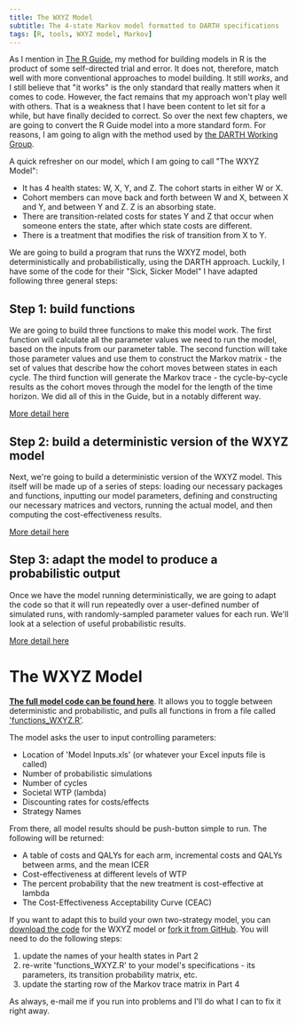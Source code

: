 ```yaml
---
title: The WXYZ Model
subtitle: The 4-state Markov model formatted to DARTH specifications
tags: [R, tools, WXYZ model, Markov]
---
```


As I mention in [The R Guide](http://healthyuncertainty.github.io/RGuide/Introduction), my method for building models in R is the product of some self-directed trial and error. It does not, therefore, match well with more conventional approaches to model building. It still *works*, and I still believe that "it works" is the only standard that really matters when it comes to code. However, the fact remains that my approach won't play well with others. That is a weakness that I have been content to let sit for a while, but have finally decided to correct. So over the next few chapters, we are going to convert the R Guide model into a more standard form. For reasons, I am going to align with the method used by [the DARTH Working Group](http://darthworkgroup.com).

A quick refresher on our model, which I am going to call "The WXYZ Model":

- It has 4 health states: W, X, Y, and Z. The cohort starts in either W or X. 
- Cohort members can move back and forth between W and X, between X and Y, and between Y and Z. Z is an absorbing state.
- There are transition-related costs for states Y and Z that occur when someone enters the state, after which state costs are different.
- There is a treatment that modifies the risk of transition from X to Y.

We are going to build a program that runs the WXYZ model, both deterministically and probabilistically, using the DARTH approach. Luckily, I have some of the code for their "Sick, Sicker Model" I have adapted following three general steps:

## Step 1: build functions

We are going to build three functions to make this model work. The first function will calculate all the parameter values we need to run the model, based on the inputs from our parameter table. The second function will take those parameter values and use them to construct the Markov matrix - the set of values that describe how the cohort moves between states in each cycle. The third function will generate the Markov trace - the cycle-by-cycle results as the cohort moves through the model for the length of the time horizon. We did all of this in the Guide, but in a notably different way.

[More detail here](WXYZ-Step1)

## Step 2: build a deterministic version of the WXYZ model

Next, we're going to build a deterministic version of the WXYZ model. This itself will be made up of a series of steps: loading our necessary packages and functions, inputting our model parameters, defining and constructing our necessary matrices and vectors, running the actual model, and then computing the cost-effectiveness results.

[More detail here](WXYZ-Step2)

## Step 3: adapt the model to produce a probabilistic output

Once we have the model running deterministically, we are going to adapt the code so that it will run repeatedly over a user-defined number of simulated runs, with randomly-sampled parameter values for each run. We'll look at a selection of useful probabilistic results.

[More detail here](WXYZ-Step3)

# The WXYZ Model

**[The full model code can be found here](https://github.com/HealthyUncertainty/healthyuncertainty.github.io/blob/master/WXYZ-Model/WXYZ%20model.Rmd)**. It allows you to toggle between deterministic and probabilistic, and pulls all functions in from a file called ['functions_WXYZ.R'](https://github.com/HealthyUncertainty/healthyuncertainty.github.io/blob/master/WXYZ-Model/functions_WXYZ.R).

The model asks the user to input controlling parameters:

- Location of 'Model Inputs.xls' (or whatever your Excel inputs file is called)
- Number of probabilistic simulations
- Number of cycles
- Societal WTP (lambda)
- Discounting rates for costs/effects
- Strategy Names

From there, all model results should be push-button simple to run. The following will be returned:

- A table of costs and QALYs for each arm, incremental costs and QALYs between arms, and the mean ICER
- Cost-effectiveness at different levels of WTP
- The percent probability that the new treatment is cost-effective at lambda
- The Cost-Effectiveness Acceptability Curve (CEAC)

If you want to adapt this to build your own two-strategy model, you can [download the code](https://drive.google.com/drive/folders/1La5HSVNhJBMOsK2f4qIq7K8_uM1vygUJ?usp=sharing) for the WXYZ model or [fork it from GitHub](https://github.com/HealthyUncertainty/WXYZ-Model). You will need to do the following steps:

1. update the names of your health states in Part 2
2. re-write 'functions_WXYZ.R' to your model's specifications - its parameters, its transition probability matrix, etc.
2. update the starting row of the Markov trace matrix in Part 4

As always, e-mail me if you run into problems and I'll do what I can to fix it right away.














